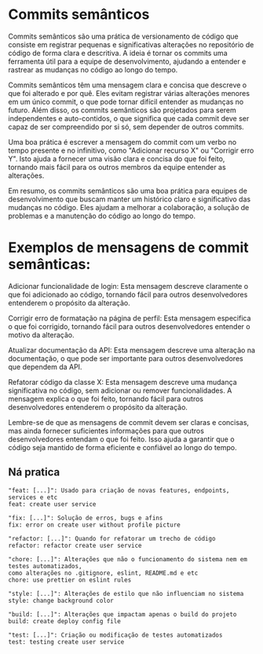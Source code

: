 
# Commits semânticos

Commits semânticos são uma prática de versionamento de código que consiste em registrar pequenas e significativas alterações no repositório de código de forma clara e descritiva. A ideia é tornar os commits uma ferramenta útil para a equipe de desenvolvimento, ajudando a entender e rastrear as mudanças no código ao longo do tempo.

Commits semânticos têm uma mensagem clara e concisa que descreve o que foi alterado e por quê. Eles evitam registrar várias alterações menores em um único commit, o que pode tornar difícil entender as mudanças no futuro. Além disso, os commits semânticos são projetados para serem independentes e auto-contidos, o que significa que cada commit deve ser capaz de ser compreendido por si só, sem depender de outros commits.

Uma boa prática é escrever a mensagem do commit com um verbo no tempo presente e no infinitivo, como "Adicionar recurso X" ou "Corrigir erro Y". Isto ajuda a fornecer uma visão clara e concisa do que foi feito, tornando mais fácil para os outros membros da equipe entender as alterações.

Em resumo, os commits semânticos são uma boa prática para equipes de desenvolvimento que buscam manter um histórico claro e significativo das mudanças no código. Eles ajudam a melhorar a colaboração, a solução de problemas e a manutenção do código ao longo do tempo.


# Exemplos de mensagens de commit semânticas:

Adicionar funcionalidade de login: Esta mensagem descreve claramente o que foi adicionado ao código, tornando fácil para outros desenvolvedores entenderem o propósito da alteração.

Corrigir erro de formatação na página de perfil: Esta mensagem especifica o que foi corrigido, tornando fácil para outros desenvolvedores entender o motivo da alteração.

Atualizar documentação da API: Esta mensagem descreve uma alteração na documentação, o que pode ser importante para outros desenvolvedores que dependem da API.

Refatorar código da classe X: Esta mensagem descreve uma mudança significativa no código, sem adicionar ou remover funcionalidades. A mensagem explica o que foi feito, tornando fácil para outros desenvolvedores entenderem o propósito da alteração.

Lembre-se de que as mensagens de commit devem ser claras e concisas, mas ainda fornecer suficientes informações para que outros desenvolvedores entendam o que foi feito. Isso ajuda a garantir que o código seja mantido de forma eficiente e confiável ao longo do tempo.


## Ná pratica
````
"feat: [...]": Usado para criação de novas features, endpoints, services e etc
feat: create user service
````

````
"fix: [...]": Solução de erros, bugs e afins
fix: error on create user without profile picture
````
````
"refactor: [...]": Quando for refatorar um trecho de código
refactor: refactor create user service
````

````
"chore: [...]": Alterações que não o funcionamento do sistema nem em testes automatizados,
como alterações no .gitignore, eslint, README.md e etc
chore: use prettier on eslint rules
````

````
"style: [...]": Alterações de estilo que não influenciam no sistema
style: change background color
````

````
"build: [...]": Alterações que impactam apenas o build do projeto
build: create deploy config file
````

````
"test: [...]": Criação ou modificação de testes automatizados
test: testing create user service
````
